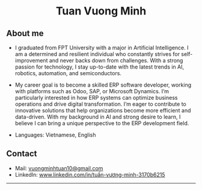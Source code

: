 <h1 align="center">Tuan Vuong Minh</h1>

## About me
- I graduated from FPT University with a major in Artificial Intelligence. I am a determined and resilient individual who constantly strives for self-improvement and never backs down from challenges. With a strong passion for technology, I stay up-to-date with the latest trends in AI, robotics, automation, and semiconductors.

- My career goal is to become a skilled ERP software developer, working with platforms such as Odoo, SAP, or Microsoft Dynamics. I’m particularly interested in how ERP systems can optimize business operations and drive digital transformation. I’m eager to contribute to innovative solutions that help organizations become more efficient and data-driven. With my background in AI and strong desire to learn, I believe I can bring a unique perspective to the ERP development field.


- Languages: Vietnamese, English

## Contact
- Mail: vuongminhtuan10@gmail.com
- LinkedIn: www.linkedin.com/in/tuấn-vương-minh-3170b6215
---
